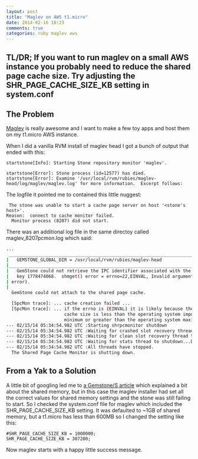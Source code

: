 ```yaml
---
layout: post
title: "Maglev on AWS t1.micro"
date: 2014-02-16 10:23
comments: true
categories: ruby maglev aws
---
```


## TL/DR; If you want to run maglev on a small AWS instance you probably need to reduce the shared page cache size. Try adjusting the SHR_PAGE_CACHE_SIZE_KB setting in system.conf

<!--more-->

## The Problem
[Maglev](http://maglev.github.io/) is really awesome and I want to make a few toy apps and host them on my t1.micro AWS instance.

When I did a vanilla RVM install of maglev head I got a bunch of output that ended with this:

```
startstone[Info]: Starting Stone repository monitor 'maglev'.

startstone[Error]: Stone process (id=12577) has died.
startstone[Error]: Examine '/usr/local/rvm/rubies/maglev-head/log/maglev/maglev.log' for more information.  Excerpt follows:
```

The logfile it pointed me to contained this little nuggest:

```
 The stone was unable to start a cache page server on host '<stone's host>'.
Reason:  connect to cache monitor failed.
  Monitor process (8207) did not start.
```

There was an additional log file in the same directoy called maglev_8207pcmon.log which said:

```bash /usr/local/rvm/rubies/maglev-head/log/maglev/maglev_8207pcmon.log
...
 _____________________________________________________________________________
|   GEMSTONE_GLOBAL_DIR = /usr/local/rvm/rubies/maglev-head                   |
|_____________________________________________________________________________|
|   GemStone could not retrieve the IPC identifier associated with the memory |
|   key 1778474068.  shmget() error = errno=22,EINVAL, Invalid argument (programmer
| error).                                                                     |
|                                                                             |
  GemStone could not attach to the shared page cache.

  [SpcMon trace]: ... cache creation failed ...
  [SpcMon trace]: ... if the errno is (EINVAL) it is likely because the
                      cache size is less than the operating system imposed
                      minimum or greater than the operating system maximum.
--- 02/15/14 05:34:54.982 UTC :Starting shrpcmonitor shutdown
--- 02/15/14 05:34:54.982 UTC :Waiting for crashed slot recovery thread to shutdown...Done.
--- 02/15/14 05:34:54.982 UTC :Waiting for clean slot recovery thread to shutdown...Done.
--- 02/15/14 05:34:54.982 UTC :Waiting for stats thread to shutdown...Done.
--- 02/15/14 05:34:54.982 UTC :All threads have stopped.
  The Shared Page Cache Monitor is shutting down.
```

## From a Yak to a Solution

A little bit of googling led me to [a Gemstone/S article](http://programminggems.wordpress.com/2012/04/06/configuring-shared-memory/) which explained a bit about the shared memory, but in this case the maglev installer had set all the correct values for shared memory settings and the stone was still failing to start. So I checked the system.conf file for maglev which included the SHR_PAGE_CACHE_SIZE_KB setting. It was defaulted to ~1GB of shared memory, but a t1.micro has less than 600MB so I changed the setting like this:

```text /usr/local/rvm/rubies/maglev-head/etc/system.conf
#SHR_PAGE_CACHE_SIZE_KB = 1000000;
SHR_PAGE_CACHE_SIZE_KB = 307200;
```

Now maglev starts with a happy little success message.
